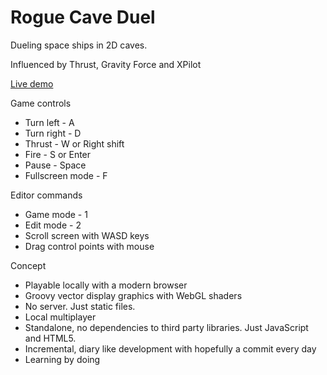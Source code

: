 # Rogue Cave Duel

Dueling space ships in 2D caves. 

Influenced by Thrust, Gravity Force and XPilot

[Live demo](http://maglob.github.io/rogue-cave-duel)

Game controls
* Turn left - A
* Turn right - D
* Thrust - W or Right shift
* Fire - S or Enter
* Pause - Space
* Fullscreen mode - F

Editor commands
* Game mode - 1
* Edit mode - 2
* Scroll screen with WASD keys
* Drag control points with mouse


Concept
* Playable locally with a modern browser
* Groovy vector display graphics with WebGL shaders
* No server. Just static files.
* Local multiplayer
* Standalone, no dependencies to third party libraries. Just JavaScript and HTML5.
* Incremental, diary like development with hopefully a commit every day
* Learning by doing
